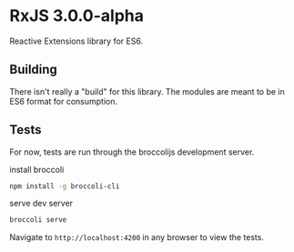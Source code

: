 # RxJS 3.0.0-alpha

Reactive Extensions library for ES6.

## Building

There isn't really a "build" for this library. The modules are meant to be in ES6 format for consumption.

## Tests

For now, tests are run through the broccolijs development server.

install broccoli

```sh
npm install -g broccoli-cli
```

serve dev server

```sh
broccoli serve
```

Navigate to `http://localhost:4200` in any browser to view the tests.